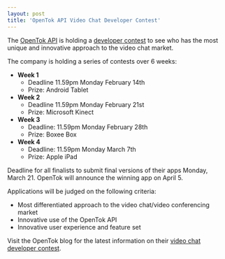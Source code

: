 ```yaml
---
layout: post
title: 'OpenTok API Video Chat Developer Contest'
---
```

The <a href="http://www.tokbox.com/opentok/" target="_blank">OpenTok API</a> is holding a <a href="http://www.tokbox.com/developersblog/contests/win-an-audience-with-2million-users/" target="_blank">developer contest</a> to see who has the most unique and innovative approach to the video chat market.<p></p>
The company is holding a series of contests over 6 weeks:
<ul class="mainlist">
	<li><strong>Week 1 </strong>
<ul class="mainlist">
	<li>Deadline 11.59pm Monday February 14th</li>
	<li>Prize: Android Tablet</li>
</ul>
</li>
	<li><strong>Week 2 </strong>
<ul class="mainlist">
	<li>Deadline 11.59pm  Monday February 21st</li>
	<li>Prize: Microsoft Kinect</li>
</ul>
</li>
	<li><strong>Week 3 </strong>
<ul class="mainlist">
	<li>Deadline: 11.59pm  Monday February 28th</li>
	<li>Prize: Boxee Box</li>
</ul>
</li>
	<li><strong>Week 4 </strong>
<ul class="mainlist">
	<li>Deadline: 11.59pm  Monday March 7th</li>
	<li>Prize: Apple iPad</li>
</ul>
</li>
</ul>
Deadline for all finalists to submit final versions of their apps Monday, March 21.
<a href="http://www.tokbox.com/opentok/" target="_blank"><img style="padding: 15px;" src="http://kinlane-productions.s3.amazonaws.com/tokbox/open-tok-dark.png" alt="" align="right" /></a>
OpenTok will announce the winning app on April 5.<p></p>
Applications will be judged on the following criteria:
<ul class="mainlist">
	<li>Most differentiated approach to the video chat/video conferencing market</li>
	<li>Innovative use of the OpenTok API</li>
	<li>Innovative user experience and feature set</li>
</ul>
Visit the OpenTok blog for the latest information on their <a href="http://www.tokbox.com/developersblog/contests/win-an-audience-with-2million-users/" target="_blank">video chat developer contest</a>.